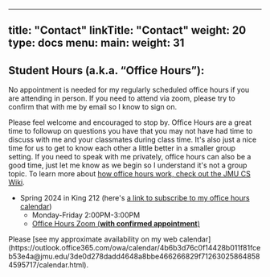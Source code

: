 
---
title: "Contact"
linkTitle: "Contact"
weight: 20
type: docs
menu:
  main:
    weight: 31
---

<h2 id="office-hours">Student Hours (a.k.a. “Office Hours”):</h2>
<p>No appointment is needed for my regularly scheduled office hours if you are attending in person. If you need to attend via zoom, please try to confirm that with me by email so I know to sign on.</p>
<p>Please feel welcome and encouraged to stop by. Office Hours are a great time to followup on questions you have that you may not have had time to discuss with me and your classmates during class time. It's also just a nice time for us to get to know each other a little better in a smaller group setting. If you need to speak with me privately, office hours can also be a good time, just let me know as we begin so I understand it's not a group topic. To learn more about <a target="_blank" rel="noopener noreferrer" href="https://wiki.cs.jmu.edu/student/firstyearstartup/start#how_do_office_hours_work">how office hours work, check out the JMU CS Wiki</a>.</p>
<ul>
<li>Spring 2024 in King 212 (here's <a target="_blank" rel="noopener noreferrer" href="https://calendar.google.com/calendar/u/0?cid=YzBkMzNjOWRlMmE0Zjc5NzVjZGI0Y2Q4MmJlNWQyOTVjM2M0ZmEwZDJiN2UwNjQwMzhiMTM3OWYzZTI5ODE5NUBncm91cC5jYWxlbmRhci5nb29nbGUuY29t">a link to subscribe to my office hours calendar</a>)
<ul>
<li>Monday-Friday 2:00PM-3:00PM</li>
<li><a href="http://tiny.cc/stewart-hours">Office Hours Zoom (<strong>with confirmed appointment</strong>)</a></li>
</ul>
</li>
<!-- <li>Fall 2023 in King 212 (here's <a target="_blank" rel="noopener noreferrer" href="https://calendar.google.com/calendar/u/0?cid=YzBkMzNjOWRlMmE0Zjc5NzVjZGI0Y2Q4MmJlNWQyOTVjM2M0ZmEwZDJiN2UwNjQwMzhiMTM3OWYzZTI5ODE5NUBncm91cC5jYWxlbmRhci5nb29nbGUuY29t">a link to subscribe to my office hours calendar</a>)
<ul>
<li>Tuesdays and <strong>Fridays</strong>: 9:30 - 11:30  </li>
<li>Mondays and <strong>Fridays</strong>: 3:00 - 4:00  </li>
<li><a href="http://tiny.cc/stewart-hours">Office Hours Zoom (with appointment)</a></li>
</ul>
</li> -->
</ul>
<p id="calendar">
Please [see my approximate availability on my web calendar](https://outlook.office365.com/owa/calendar/4b6b3d76c0f14428b011f81fceb53e4a@jmu.edu/3de0d278dadd4648a8bbe466266829f712630258648584595717/calendar.html).
</p>